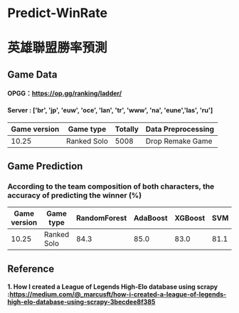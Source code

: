 # Predict-WinRate
# 英雄聯盟勝率預測

## Game Data

#### OPGG：https://op.gg/ranking/ladder/
#### Server : ['br', 'jp', 'euw', 'oce', 'lan', 'tr', 'www', 'na', 'eune','las', 'ru']

|Game version|Game type|Totally|Data Preprocessing|
| ------- | ------------| ---------- | --------------- |
|10.25|Ranked Solo|5008|Drop Remake Game|

## Game Prediction

### According to the team composition of both characters, the accuracy of predicting the winner (%)

|Game version|Game type|RandomForest|AdaBoost|XGBoost|SVM|Logistic Regression|
| ------ | ------------ | -------- | -------- | -------- | -------- | -------- |
|10.25|Ranked Solo| 84.3 | 85.0 | 83.0 | 81.1 | 80.0 |

## Reference
#### 1. How I created a League of Legends High-Elo database using scrapy :https://medium.com/@_marcusft/how-i-created-a-league-of-legends-high-elo-database-using-scrapy-3becdee8f385
